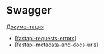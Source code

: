 # Swagger

[Документация](https://swagger.io/docs/specification/about/)

- [[fastapi-requests-errors]]
- [[fastapi-metadata-and-docs-urls]]

[//begin]: # "Autogenerated link references for markdown compatibility"
[fastapi-requests-errors]: fastapi-requests-errors "Fastapi-requests-errors"
[fastapi-metadata-and-docs-urls]: fastapi-metadata-and-docs-urls "Fastapi-Metadata-and-Docs-URLs"
[//end]: # "Autogenerated link references"
